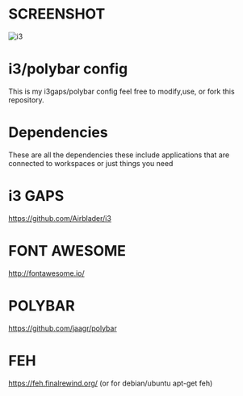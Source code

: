 # SCREENSHOT

![i3](https://raw.githubusercontent.com/swawesome9598/i3-polybar-config/master/desktop.png)

# i3/polybar config

This is my i3gaps/polybar config feel free to modify,use, or fork this repository.

# Dependencies
These are all the dependencies these include applications that are connected to workspaces or just things you need

# i3 GAPS
https://github.com/Airblader/i3

# FONT AWESOME
http://fontawesome.io/

# POLYBAR
https://github.com/jaagr/polybar

# FEH
https://feh.finalrewind.org/ (or for debian/ubuntu apt-get feh)

